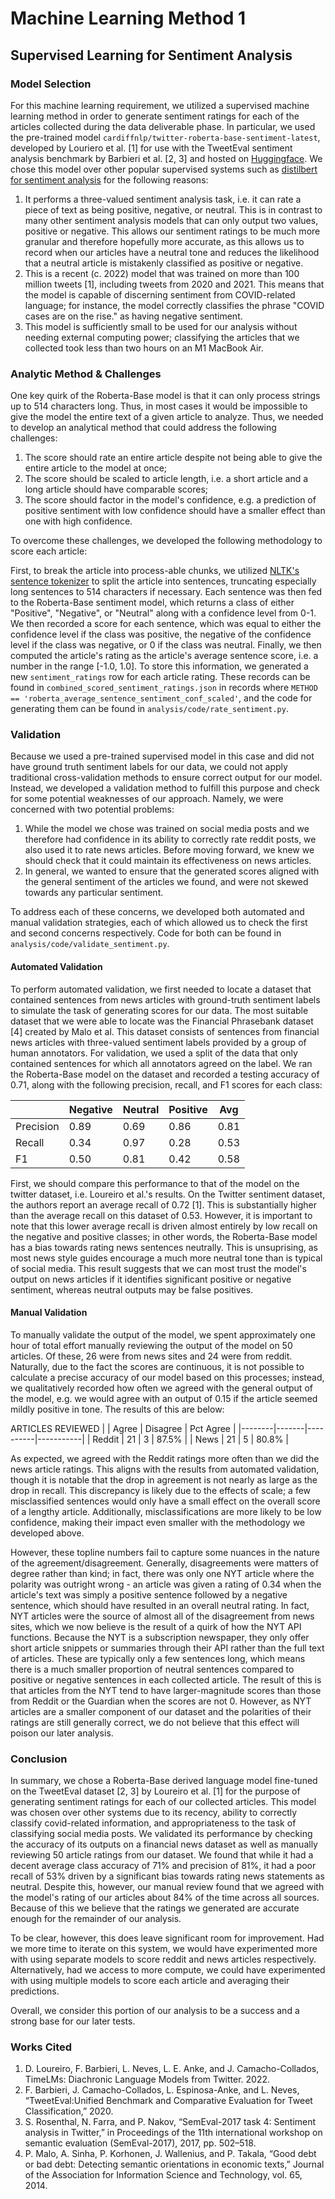 # Machine Learning Method 1
## Supervised Learning for Sentiment Analysis

### Model Selection
For this machine learning requirement, we utilized a supervised machine learning method in order to generate sentiment ratings for each of the articles collected during the data deliverable phase. In particular, we used the pre-trained model `cardiffnlp/twitter-roberta-base-sentiment-latest`, developed by Louriero et al. [1] for use with the TweetEval sentiment analysis benchmark by Barbieri et al. [2, 3] and hosted on [Huggingface](https://huggingface.co/cardiffnlp/twitter-roberta-base-sentiment-latest). We chose this model over other popular supervised systems such as [distilbert for sentiment analysis](https://huggingface.co/distilbert-base-uncased-finetuned-sst-2-english) for the following reasons:
1. It performs a three-valued sentiment analysis task, i.e. it can rate a piece of text as being positive, negative, or neutral. This is in contrast to many other sentiment analysis models that can only output two values, positive or negative. This allows our sentiment ratings to be much more granular and therefore hopefully more accurate, as this allows us to record when our articles have a neutral tone and reduces the likelihood that a neutral article is mistakenly classified as positive or negative.
2. This is a recent (c. 2022) model that was trained on more than 100 million tweets [1], including tweets from 2020 and 2021. This means that the model is capable of discerning sentiment from COVID-related language; for instance, the model correctly classifies the phrase "COVID cases are on the rise." as having negative sentiment. 
3. This model is sufficiently small to be used for our analysis without needing external computing power; classifying the articles that we collected took less than two hours on an M1 MacBook Air. 

### Analytic Method & Challenges
One key quirk of the Roberta-Base model is that it can only process strings up to 514 characters long. Thus, in most cases it would be impossible to give the model the entire text of a given article to analyze. Thus, we needed to develop an analytical method that could address the following challenges:
1. The score should rate an entire article despite not being able to give the entire article to the model at once;
2. The score should be scaled to article length, i.e. a short article and a long article should have comparable scores;
3. The score should factor in the model's confidence, e.g. a prediction of positive sentiment with low confidence should have a smaller effect than one with high confidence.

To overcome these challenges, we developed the following methodology to score each article:

First, to break the article into process-able chunks, we utilized [NLTK's sentence tokenizer](https://www.nltk.org/api/nltk.tokenize.html) to split the article into sentences, truncating especially long sentences to 514 characters if necessary. Each sentence was then fed to the Roberta-Base sentiment model, which returns a class of either "Positive", "Negative", or "Neutral" along with a confidence level from 0-1. We then recorded a score for each sentence, which was equal to either the confidence level if the class was positive, the negative of the confidence level if the class was negative, or 0 if the class was neutral. Finally, we then computed the article's rating as the article's average sentence score, i.e. a number in the range [-1.0, 1.0].
To store this information, we generated a new `sentiment_ratings` row for each article rating. These records can be found in `combined_scored_sentiment_ratings.json` in records where `METHOD == 'roberta_average_sentence_sentiment_conf_scaled'`, and the code for generating them can be found in `analysis/code/rate_sentiment.py`. 

### Validation
Because we used a pre-trained supervised model in this case and did not have ground truth sentiment labels for our data, we could not apply traditional cross-validation methods to ensure correct output for our model. Instead, we developed a validation method to fulfill this purpose and check for some potential weaknesses of our approach. Namely, we were concerned with two potential problems:
1. While the model we chose was trained on social media posts and we therefore had confidence in its ability to correctly rate reddit posts, we also used it to rate news articles. Before moving forward, we knew we should check that it could maintain its effectiveness on news articles.
2. In general, we wanted to ensure that the generated scores aligned with the general sentiment of the articles we found, and were not skewed towards any particular sentiment.

To address each of these concerns, we developed both automated and manual validation strategies, each of which allowed us to check the first and second concerns respectively. Code for both can be found in `analysis/code/validate_sentiment.py`.

#### Automated Validation
To perform automated validation, we first needed to locate a dataset that contained sentences from news articles with ground-truth sentiment labels to simulate the task of generating scores for our data. The most suitable dataset that we were able to locate was the Financial Phrasebank dataset [4] created by Malo et al. This dataset consists of sentences from financial news articles with three-valued sentiment labels provided by a group of human annotators. For validation, we used a split of the data that only contained sentences for which all annotators agreed on the label. We ran the Roberta-Base model on the dataset and recorded a testing accuracy of 0.71, along with the following precision, recall, and F1 scores for each class:

|           | Negative | Neutral | Positive |  Avg  |
|-----------|----------|---------|----------|-------|
| Precision | 0.89     | 0.69    | 0.86     | 0.81  |
| Recall    | 0.34     | 0.97    | 0.28     | 0.53  |
| F1        | 0.50     | 0.81    | 0.42     | 0.58  |

First, we should compare this performance to that of the model on the twitter dataset, i.e. Loureiro et al.'s results.
On the Twitter sentiment dataset, the authors report an average recall of 0.72 [1]. This is substantially higher than the average recall on this dataset of 0.53. However, it is important to note that this lower average recall is driven almost entirely by low recall on the negative and positive classes; in other words, the Roberta-Base model has a bias towards rating news sentences neutrally. This is unsuprising, as most news style guides encourage a much more neutral tone than is typical of social media. This result suggests that we can most trust the model's output on news articles if it identifies significant positive or negative sentiment, whereas neutral outputs may be false positives. 

#### Manual Validation
To manually validate the output of the model, we spent approximately one hour of total effort manually reviewing the output of the model on 50 articles. Of these, 26 were from news sites and 24 were from reddit. Naturally, due to the fact the scores are continuous, it is not possible to calculate a precise accuracy of our model based on this processes; instead, we qualitatively recorded how often we agreed with the general output of the model, e.g. we would agree with an output of 0.15 if the article seemed mildly positive in tone. The results of this are below:

ARTICLES REVIEWED
|        | Agree | Disagree | Pct Agree |
|--------|-------|----------|-----------|
| Reddit |  21   |     3    | 87.5%     |
| News   |  21   |     5    | 80.8%     |

As expected, we agreed with the Reddit ratings more often than we did the news article ratings. This aligns with the results from automated validation, though it is notable that the drop in agreement is not nearly as large as the drop in recall. This discrepancy is likely due to the effects of scale; a few misclassified sentences would only have a small effect on the overall score of a lengthy article. Additionally, misclassifications are more likely to be low confidence, making their impact even smaller with the methodology we developed above.

However, these topline numbers fail to capture some nuances in the nature of the agreement/disagreement. Generally, disagreements were matters of degree rather than kind; in fact, there was only one NYT article where the polarity was outright wrong - an article was given a rating of 0.34 when the article's text was simply a positive sentence followed by a negative sentence, which should have resulted in an overall neutral rating. In fact, NYT articles were the source of almost all of the disagreement from news sites, which we now believe is the result of a quirk of how the NYT API functions. Because the NYT is a subscription newspaper, they only offer short article snippets or summaries through their API rather than the full text of articles. These are typically only a few sentences long, which means there is a much smaller proportion of neutral sentences compared to positive or negative sentences in each collected article. The result of this is that articles from the NYT tend to have larger-magnitude scores than those from Reddit or the Guardian when the scores are not 0.  However, as NYT articles are a smaller component of our dataset and the polarities of their ratings are still generally correct, we do not believe that this effect will poison our later analysis.


### Conclusion
In summary, we chose a Roberta-Base derived language model fine-tuned on the TweetEval dataset [2, 3] by Loureiro et al. [1] for the purpose of generating sentiment ratings for each of our collected articles. This model was chosen over other systems due to its recency, ability to correctly classify covid-related information, and appropriateness to the task of classifying social media posts. We validated its performance by checking the accuracy of its outputs on a financial news dataset as well as manually reviewing 50 article ratings from our dataset. We found that while it had a decent average class accuracy of 71% and precision of 81%, it had a poor recall of 53% driven by a significant bias towards rating news statements as neutral. Despite this, however, our manual review found that we agreed with the model's rating of our articles about 84% of the time across all sources. Because of this we believe that the ratings we generated are accurate enough for the remainder of our analysis.

To be clear, however, this does leave significant room for improvement. Had we more time to iterate on this system, we would have experimented more with using separate models to score reddit and news articles respectively. Alternatively, had we access to more compute, we could have experimented with using multiple models to score each article and averaging their predictions.

Overall, we consider this portion of our analysis to be a success and a strong base for our later tests.




### Works Cited
1. D. Loureiro, F. Barbieri, L. Neves, L. E. Anke, and J. Camacho-Collados, TimeLMs: Diachronic Language Models from Twitter. 2022.
2. F. Barbieri, J. Camacho-Collados, L. Espinosa-Anke, and L. Neves, “TweetEval:Unified Benchmark and Comparative Evaluation for Tweet Classification,” 2020.
3. S. Rosenthal, N. Farra, and P. Nakov, “SemEval-2017 task 4: Sentiment analysis in Twitter,” in Proceedings of the 11th international workshop on semantic evaluation (SemEval-2017), 2017, pp. 502–518.
4. P. Malo, A. Sinha, P. Korhonen, J. Wallenius, and P. Takala, “Good debt or bad debt: Detecting semantic orientations in economic texts,” Journal of the Association for Information Science and Technology, vol. 65, 2014.

